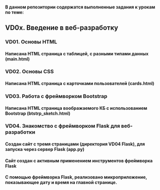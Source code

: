 #### В данном репозитории содержатся выполненные задания к урокам по теме:
## VD0x. Введение в веб-разработку
### VD01. Основы HTML 
#### Написана HTML страница с таблицей, с разными типами данных (main.html)
### VD02. Основы CSS
#### Написана HTML страница с карточками пользователей (cards.html)
### VD03. Работа с фреймворком Bootstrap
#### Написана HTML страница воображаемого КБ с использованием Bootstrap (btstrp_sketch.html)
### VD04. Знакомство с фреймворком Flask для веб-разработки
#### Создан сайт с тремя страницами (директория VD04 Flask), для запуска через сервер Flask (app.py)
#### Сайт создан с активным применением инструментов фреймворка Flask
#### С помощью фреймворка Flask, реализовано микроприложение, показывающее дату и время на главной странице.